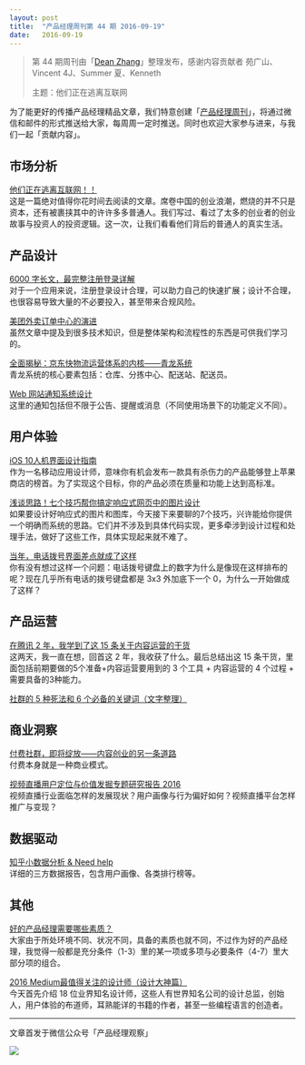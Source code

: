 ```yaml
---
layout: post
title:  "产品经理周刊第 44 期 2016-09-19"
date:   2016-09-19
---
```


> 第 44 期周刊由「[Dean Zhang](http://pmweekly.com/contributors#dean)」整理发布，感谢内容贡献者 苑广山、Vincent 4J、Summer 夏、Kenneth   
> 
> 主题：他们正在逃离互联网

为了能更好的传播产品经理精品文章，我们特意创建「[产品经理周刊](http://pmweekly.com/)」，将通过微信和邮件的形式推送给大家，每周周一定时推送。同时也欢迎大家参与进来，与我们一起「贡献内容」。 

## 市场分析

[他们正在逃离互联网！！](http://mp.weixin.qq.com/s?__biz=MjM5NjAyMzcyMA==&mid=2659991201&idx=1&sn=3a78589b26f1c6d7ac566f588e7a6f2c&chksm=bd9702668ae08b7043b6defb3db2f00e19a5aef22d24317418d1a5b437f6c5deb329cc2d86bb&scene=1&srcid=0918feiggx7xBqyAQNq1wOlf#rd)  
这是一篇绝对值得你花时间去阅读的文章。席卷中国的创业浪潮，燃烧的并不只是资本，还有被裹挟其中的许许多多普通人。我们写过、看过了太多的创业者的创业故事与投资人的投资逻辑。这一次，让我们看看他们背后的普通人的真实生活。     

## 产品设计

[6000 字长文，最完整注册登录详解](http://mp.weixin.qq.com/s?__biz=MjM5OTEwNjI2MA==&mid=2651732351&idx=1&sn=081cc548a35c0e3c5dde543b2cad4dd4&chksm=bd3a1ac48a4d93d207c0f87012b112d702e7a9964ca1c848217b860c95a0eca6c66837279781&scene=1&srcid=0918gD3ayASmh1GL66SVsbcb#rd)  
对于一个应用来说，注册登录设计合理，可以助力自己的快速扩展；设计不合理，也很容易导致大量的不必要投入，甚至带来合规风险。

[美团外卖订单中心的演进](https://zhuanlan.zhihu.com/p/22376382)  
虽然文章中提及到很多技术知识，但是整体架构和流程性的东西是可供我们学习的。  

[全面揭秘：京东快物流运营体系的内核——青龙系统](http://card.weibo.com/article/h5/s?from=groupmessage&isappinstalled=0#cid=1001593858858622766836)   
青龙系统的核心要素包括：仓库、分拣中心、配送站、配送员。   

[Web 网站通知系统设计](http://www.withink.net/webnotice/)  
这里的通知包括但不限于公告、提醒或消息（不同使用场景下的功能定义不同）。 

## 用户体验

[iOS 10人机界面设计指南](http://mp.weixin.qq.com/s?__biz=MjM5NjA3ODI3Ng==&mid=2649828685&idx=1&sn=b190048990d3ecb98684e40aa69f58ba&chksm=beeb3ae6899cb3f067c7224f48ddd0de082c92cf27d8244d1b92e466fb263f957014507984b0&scene=1&srcid=09182sEoVZ6gOoq0428qeEv0#rd)  
作为一名移动应用设计师，意味你有机会发布一款具有杀伤力的产品能够登上苹果商店的榜首。为了实现这个目标，你的产品必须在质量和功能上达到高标准。  

[浅谈思路！七个技巧帮你搞定响应式网页中的图片设计](http://mp.weixin.qq.com/s?__biz=MzIxMzM0OTYzMg==&mid=2247484582&idx=1&sn=1236a9fa81a5a11484fd909ea8de4853&scene=1&srcid=0918TUVyXBdMBQ0zU9MlCUuD#rd)  
如果要设计好响应式的图片和图库，今天接下来要聊的7个技巧，兴许能给你提供一个明确而系统的思路。它们并不涉及到具体代码实现，更多牵涉到设计过程和处理手法，做好了这些工作，具体实现起来就不难了。

[当年，电话拨号界面差点就成了这样](http://mp.weixin.qq.com/s?__biz=MzAwNjM0MzIzNA==&mid=2650319122&idx=1&sn=49145f97a9f6478ae075daf66e59f424&chksm=8302d63fb4755f29a017d2f75bbc39d132caebd092b7e2e9d9c871ced2c966c70138dae2cd1b&scene=1&srcid=09194oMilu5lxwTVUZRPWQi3#rd)  
你有没有想过这样一个问题：电话拨号键盘上的数字为什么是像现在这样排布的呢？现在几乎所有电话的拨号键盘都是 3x3 外加底下一个 0，为什么一开始做成了这样？

## 产品运营

[在腾讯 2 年，我学到了这 15 条关于内容运营的干货](http://mp.weixin.qq.com/s?__biz=MzAwMDA3ODc2NQ==&mid=2650447608&idx=1&sn=7c184b3532f066d83aa4433de57f3fd5&chksm=82e0583ab597d12cdf15143a797863ea19d92536c4c3b9995bb0c82f50d65a572aaea17183e2&scene=1&srcid=0918Gdej97hNfVIJBPS4MSyg#rd)  
这两天，我一直在想，回首这 2 年，我收获了什么。最后总结出这 15 条干货，里面包括前期要做的5个准备+内容运营要用到的 3 个工具 + 内容运营的 4 个过程 + 需要具备的3种能力。  

[社群的 5 种死法和 6 个必备的关键词（文字整理）](http://mp.weixin.qq.com/s?__biz=MjM5ODE1Mzk1NA==&mid=2651639370&idx=1&sn=75583b7d0be346dee1818588a3ea400c&chksm=bd3775c78a40fcd170a49768c56d36f9d9c900efce86b88a67eaee1bc917671caf2d2725ccf6&scene=1&srcid=0918oleUmv85KIjxrg0p6QXE#rd)  

## 商业洞察

[付费社群，即将绽放——内容创业的另一条道路](http://mp.weixin.qq.com/s?__biz=MjM5NTMyNDI1NA==&mid=2649979942&idx=1&sn=97f6f659ab60be7995458f0e724f8260&chksm=befd9417898a1d014648df0c951964834543e869a0b04cb517b39d19a8e8d651d15dff2e3918&scene=1&srcid=0919D3X3JJ7XQI8pqSbRgjFQ#rd)     
付费本身就是一种商业模式。

[视频直播用户定位与价值发掘专题研究报告 2016](http://mp.weixin.qq.com/s?__biz=MzAxMzc5NDAyMw==&mid=2650510124&idx=1&sn=dc1ff0969206305f7b571169dd1a7fa2&scene=1&srcid=0901tuzlnbFjElus8hDmhUTT#rd)     
视频直播行业面临怎样的发展现状？用户画像与行为偏好如何？视频直播平台怎样推广与变现？

## 数据驱动

[知乎小数据分析 & Need help](https://zhuanlan.zhihu.com/p/20828854)     
详细的三方数据报告，包含用户画像、各类排行榜等。  

## 其他

[好的产品经理需要哪些素质？](https://www.zhihu.com/question/19551165#answer-44090717)  
大家由于所处环境不同、状况不同，具备的素质也就不同，不过作为好的产品经理，我觉得一般都是充分条件（1-3）里的某一项或多项与必要条件（4-7）里大部分项的组合。

[2016 Medium最值得关注的设计师（设计大神篇）](http://mp.weixin.qq.com/s?__biz=MjM5NjA3ODI3Ng==&mid=2649828684&idx=1&sn=8013623050d67e323c1294b2481f8b44&chksm=beeb3ae7899cb3f12fc41eae339751ca467941ba1aabdc14bef936e3d101aa093bd01cb03d0f&scene=1&srcid=09173Cd2bgmUTKAegbYwGz2f#rd)  
今天首先介绍 18 位业界知名设计师，这些人有世界知名公司的设计总监，创始人，用户体验的布道师，耳熟能详的书籍的作者，甚至一些编程语言的创造者。    

---
文章首发于微信公众号「产品经理观察」   
  
![](http://com-4jplus-temp.qiniudn.com/pmweekly-weixin.jpg)   